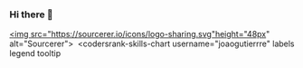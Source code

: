 ### Hi there 👋

<!--
**joaogutierrre/joaogutierrre** is a ✨ _special_ ✨ repository because its `README.md` (this file) appears on your GitHub profile.

Here are some ideas to get you started:

- 🔭 I’m currently working on ...
- 🌱 I’m currently learning ...
- 👯 I’m looking to collaborate on ...
- 🤔 I’m looking for help with ...
- 💬 Ask me about ...
- 📫 How to reach me: ...
- 😄 Pronouns: ...
- ⚡ Fun fact: ...
-->


<a href="https://sourcerer.io/joaogutierrre"><img src="https://sourcerer.io/icons/logo-sharing.svg"height="48px" alt="Sourcerer"></a>
<a href="https://sourcerer.io/joaogutierrre"><img src="https://img.shields.io/badge/PHP-56%20commits-orange.svg" alt=""></a>
<codersrank-skills-chart
  username="joaogutierrre"
  labels
  legend
  tooltip
></codersrank-skills-chart>
